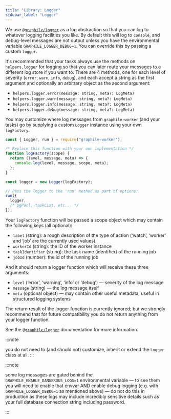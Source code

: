 ```yaml
---
title: "Library: Logger"
sidebar_label: "Logger"
---
```


We use [`@graphile/logger`](https://github.com/graphile/logger) as a log
abstraction so that you can log to whatever logging facilities you like. By
default this will log to `console`, and debug-level messages are not output
unless you have the environmental variable `GRAPHILE_LOGGER_DEBUG=1`. You can
override this by passing a custom `logger`.

It&apos;s recommended that your tasks always use the methods on `helpers.logger`
for logging so that you can later route your messages to a different log store
if you want to. There are 4 methods, one for each level of severity (`error`,
`warn`, `info`, `debug`), and each accept a string as the first argument and
optionally an arbitrary object as the second argument:

- `helpers.logger.error(message: string, meta?: LogMeta)`
- `helpers.logger.warn(message: string, meta?: LogMeta)`
- `helpers.logger.info(message: string, meta?: LogMeta)`
- `helpers.logger.debug(message: string, meta?: LogMeta)`

You may customize where log messages from `graphile-worker` (and your tasks) go
by supplying a custom `Logger` instance using your own `logFactory`.

```js
const { Logger, run } = require("graphile-worker");

/* Replace this function with your own implementation */
function logFactory(scope) {
  return (level, message, meta) => {
    console.log(level, message, scope, meta);
  };
}

const logger = new Logger(logFactory);

// Pass the logger to the 'run' method as part of options:
run({
  logger,
  /* pgPool, taskList, etc... */
});
```

Your `logFactory` function will be passed a scope object which may contain the
following keys (all optional):

- `label` (string): a rough description of the type of action
  (&lsquo;watch&rsquo;, &lsquo;worker&rsquo; and &lsquo;job&rsquo; are the
  currently used values).
- `workerId` (string): the ID of the worker instance
- `taskIdentifier` (string): the task name (identifier) of the running job
- `jobId` (number): the id of the running job

And it should return a logger function which will receive these three arguments:

- `level` (&lsquo;error&rsquo;, &lsquo;warning&rsquo;, &lsquo;info&rsquo; or
  &lsquo;debug&rsquo;) &mdash; severity of the log message
- `message` (string) &mdash; the log message itself
- `meta` (optional object) &mdash; may contain other useful metadata, useful in
  structured logging systems

The return result of the logger function is currently ignored; but we strongly
recommend that for future compatibility you do not return anything from your
logger function.

See the [`@graphile/logger`](https://github.com/graphile/logger) documentation
for more information.

:::note

you do not need to (and should not) customize, inherit or extend the `Logger`
class at all. :::

:::note

some log messages are gated behind the `GRAPHILE_ENABLE_DANGEROUS_LOGS=1`
environmental variable &mdash; to see them you will need to enable that envvar
AND enable debug logging (e.g. with `GRAPHILE_LOGGER_DEBUG=1` as mentioned
above) &mdash; do not do this in production as these logs may include incredibly
sensitive details such as your full database connection string including
password.

:::

